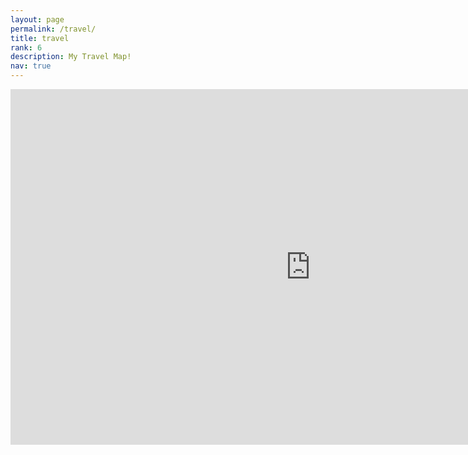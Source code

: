 ```yaml
---
layout: page
permalink: /travel/
title: travel 
rank: 6 
description: My Travel Map!  
nav: true
---
```


<iframe src="https://docs.google.com/presentation/d/e/2PACX-1vTb6hI_-aBhIrJPPdFXOlO9Qcd5XwYZAhFpPkfPTiDZVCXeBOK7mMfqaVhTx_FW9Ce0PQLaWAvdypdG/embed?start=true&loop=true&delayms=5000" frameborder="0" width="960" height="569" allowfullscreen="true" mozallowfullscreen="true" webkitallowfullscreen="true"></iframe> 